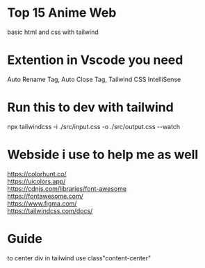 # Top 15 Anime Web
 basic html and css with  tailwind
# Extention in Vscode you need 
 Auto Rename Tag,
 Auto Close Tag,
 Tailwind CSS IntelliSense 
 # Run this to dev with tailwind
 npx tailwindcss -i ./src/input.css -o ./src/output.css --watch
 # Webside i use to help me as well 
 https://colorhunt.co/ <br>
 https://uicolors.app/ <br>
 https://cdnjs.com/libraries/font-awesome <br>
 https://fontawesome.com/ <br>
 https://www.figma.com/ <br>
 https://tailwindcss.com/docs/ <br>
#  Guide 
to center div in tailwind 
use class"content-center"
